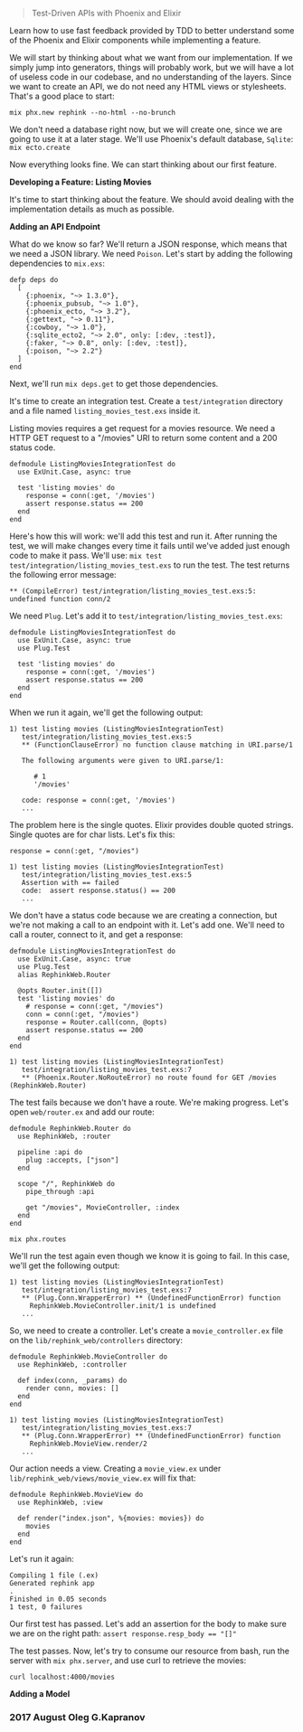 > Test-Driven APIs with Phoenix and Elixir

Learn how to use fast feedback provided by TDD to better understand some
of the Phoenix and Elixir components while implementing a feature.

We will start by thinking about what we want from our implementation. If
we simply jump into generators, things will probably work, but we will
have a lot of useless code in our codebase, and no understanding of the
layers. Since we want to create an API, we do not need any HTML views or
stylesheets. That's a good place to start:

```
mix phx.new rephink --no-html --no-brunch
```

We don't need a database right now, but we will create one, since we are
going to use it at a later stage. We'll use Phoenix's default database,
`Sqlite`: `mix ecto.create`

Now everything looks fine. We can start thinking about our first
feature.

**Developing a Feature: Listing Movies**

It's time to start thinking about the feature. We should avoid dealing
with the implementation details as much as possible.

**Adding an API Endpoint**

What do we know so far? We'll return a JSON response, which means that
we need a JSON library. We need `Poison`. Let's start by adding the
following dependencies to `mix.exs`:

```
defp deps do
  [
    {:phoenix, "~> 1.3.0"},
    {:phoenix_pubsub, "~> 1.0"},
    {:phoenix_ecto, "~> 3.2"},
    {:gettext, "~> 0.11"},
    {:cowboy, "~> 1.0"},
    {:sqlite_ecto2, "~> 2.0", only: [:dev, :test]},
    {:faker, "~> 0.8", only: [:dev, :test]},
    {:poison, "~> 2.2"}
  ]
end
```

Next, we'll run `mix deps.get` to get those dependencies.

It's time to create an integration test. Create a `test/integration`
directory and a file named `listing_movies_test.exs` inside it.

Listing movies requires a get request for a movies resource. We need a
HTTP GET request to a "/movies" URI to return some content and a 200
status code.

```
defmodule ListingMoviesIntegrationTest do
  use ExUnit.Case, async: true

  test 'listing movies' do
    response = conn(:get, '/movies')
    assert response.status == 200
  end
end
```

Here's how this will work: we'll add this test and run it. After running
the test, we will make changes every time it fails until we've added
just enough code to make it pass. We'll use:
`mix test test/integration/listing_movies_test.exs` to run the test. The
test returns the following error message:

```
** (CompileError) test/integration/listing_movies_test.exs:5: undefined function conn/2
```

We need `Plug`. Let's add it to `test/integration/listing_movies_test.exs`:

```
defmodule ListingMoviesIntegrationTest do
  use ExUnit.Case, async: true
  use Plug.Test

  test 'listing movies' do
    response = conn(:get, '/movies')
    assert response.status == 200
  end
end
```

When we run it again, we'll get the following output:

```
1) test listing movies (ListingMoviesIntegrationTest)
   test/integration/listing_movies_test.exs:5
   ** (FunctionClauseError) no function clause matching in URI.parse/1

   The following arguments were given to URI.parse/1:

      # 1
      '/movies'

   code: response = conn(:get, '/movies')
   ...
```

The problem here is the single quotes. Elixir provides double quoted
strings. Single quotes are for char lists. Let's fix this:

```
response = conn(:get, "/movies")
```

```
1) test listing movies (ListingMoviesIntegrationTest)
   test/integration/listing_movies_test.exs:5
   Assertion with == failed
   code:  assert response.status() == 200
   ...
```

We don't have a status code because we are creating a connection, but
we're not making a call to an endpoint with it. Let's add one. We'll
need to call a router, connect to it, and get a response:

```
defmodule ListingMoviesIntegrationTest do
  use ExUnit.Case, async: true
  use Plug.Test
  alias RephinkWeb.Router

  @opts Router.init([])
  test 'listing movies' do
    # response = conn(:get, "/movies")
    conn = conn(:get, "/movies")
    response = Router.call(conn, @opts)
    assert response.status == 200
  end
end
```

```
1) test listing movies (ListingMoviesIntegrationTest)
   test/integration/listing_movies_test.exs:7
   ** (Phoenix.Router.NoRouteError) no route found for GET /movies (RephinkWeb.Router)
```

The test fails because we don't have a route. We're making progress.
Let's open `web/router.ex` and add our route:

```
defmodule RephinkWeb.Router do
  use RephinkWeb, :router

  pipeline :api do
    plug :accepts, ["json"]
  end

  scope "/", RephinkWeb do
    pipe_through :api

    get "/movies", MovieController, :index
  end
end
```

```
mix phx.routes
```

We'll run the test again even though we know it is going to fail. In
this case, we'll get the following output:

```
1) test listing movies (ListingMoviesIntegrationTest)
   test/integration/listing_movies_test.exs:7
   ** (Plug.Conn.WrapperError) ** (UndefinedFunctionError) function
     RephinkWeb.MovieController.init/1 is undefined
   ...
```

So, we need to create a controller. Let's create a `movie_controller.ex`
file on the `lib/rephink_web/controllers` directory:

```
defmodule RephinkWeb.MovieController do
  use RephinkWeb, :controller

  def index(conn, _params) do
    render conn, movies: []
  end
end
```

```
1) test listing movies (ListingMoviesIntegrationTest)
   test/integration/listing_movies_test.exs:7
   ** (Plug.Conn.WrapperError) ** (UndefinedFunctionError) function
     RephinkWeb.MovieView.render/2
   ...
```

Our action needs a view. Creating a `movie_view.ex` under
`lib/rephink_web/views/movie_view.ex` will fix that:

```
defmodule RephinkWeb.MovieView do
  use RephinkWeb, :view

  def render("index.json", %{movies: movies}) do
    movies
  end
end
```

Let's run it again:

```
Compiling 1 file (.ex)
Generated rephink app
.
Finished in 0.05 seconds
1 test, 0 failures
```

Our first test has passed. Let's add an assertion for the body to make
sure we are on the right path: `assert response.resp_body == "[]"`

The test passes. Now, let's try to consume our resource from bash, run
the server with `mix phx.server`, and use curl to retrieve the movies:

```
curl localhost:4000/movies
```

**Adding a Model**
### 2017 August Oleg G.Kapranov
